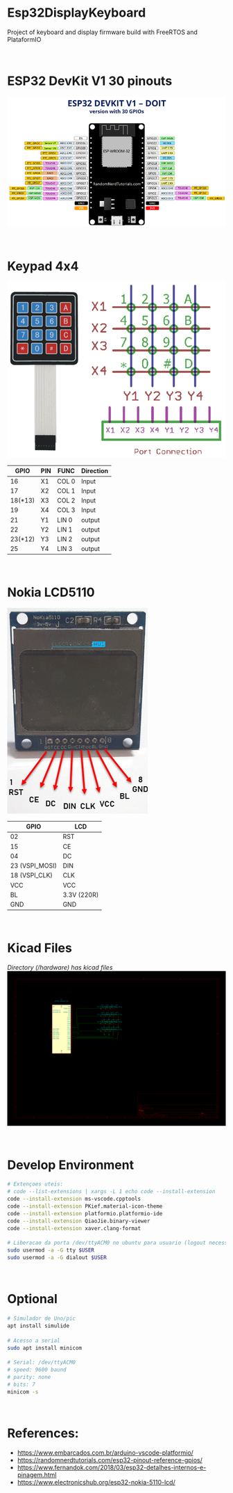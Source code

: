 # Esp32DisplayKeyboard
Project of keyboard and display firmware build with FreeRTOS and PlataformIO

<br>

# ESP32 DevKit V1 30 pinouts

![ESP32](docs/ESP32-DOIT-DEVKIT-V1-Board-Pinout-30-GPIOs.png)

<br>


# Keypad 4x4

![KEYPAD_4X4](docs/keypad.png)

GPIO   |PIN | FUNC | Direction
-------|----|------|----------
16     | X1 | COL 0| Input
17     | X2 | COL 1| Input
18(*13)| X3 | COL 2| Input       
19     | X4 | COL 3| Input
21     | Y1 | LIN 0| output
22     | Y2 | LIN 1| output
23(*12)| Y3 | LIN 2| output 
25     | Y4 | LIN 3| output

<br>

# Nokia LCD5110

![Nokia5110](docs/Nokia-5110-LCD.jpg)

GPIO           |LCD
---------------|---
02             |RST
15             |CE
04             |DC
23  (VSPI_MOSI)|DIN
18  (VSPI_CLK) |CLK
VCC            |VCC
BL             |3.3V (220R)
GND            |GND

<BR>

# Kicad Files

<i>Directory (/hardware) has kicad files</i>
![kicad](docs/esp32kd.png)

<br>

# Develop Environment

```bash
# Extençoes uteis: 
# code --list-extensions | xargs -L 1 echo code --install-extension
code --install-extension ms-vscode.cpptools
code --install-extension PKief.material-icon-theme
code --install-extension platformio.platformio-ide
code --install-extension QiaoJie.binary-viewer
code --install-extension xaver.clang-format

# Liberacao da porta /dev/ttyACM0 no ubuntu para usuario (logout necessario)
sudo usermod -a -G tty $USER
sudo usermod -a -G dialout $USER
```

<br>

# Optional

```bash
# Simulador de Uno/pic
apt install simulide

# Acesso a serial
sudo apt install minicom

# Serial: /dev/ttyACM0 
# speed: 9600 baund 
# parity: none 
# bits: 7
minicom -s
```

<br>

# References:
- https://www.embarcados.com.br/arduino-vscode-platformio/
- https://randomnerdtutorials.com/esp32-pinout-reference-gpios/
- https://www.fernandok.com/2018/03/esp32-detalhes-internos-e-pinagem.html
- https://www.electronicshub.org/esp32-nokia-5110-lcd/


